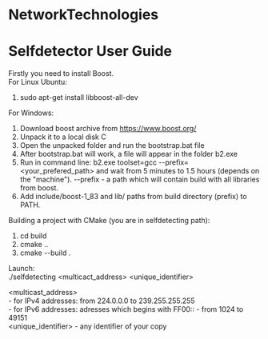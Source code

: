 # NetworkTechnologies
# Selfdetector User Guide

Firstly you need to install Boost. \
For Linux Ubuntu:
1) sudo apt-get install libboost-all-dev

For Windows:
1) Download boost archive from https://www.boost.org/
2) Unpack it to a local disk C
3) Open the unpacked folder and run the bootstrap.bat file
4) After bootstrap.bat will work, a file will appear in the folder b2.exe
5) Run in command line: b2.exe toolset=gcc --prefix=<your_prefered_path> and wait from 5 minutes to 1.5 hours (depends on the "machine"). --prefix - a path which will contain build with all libraries from boost.
6) Add include/boost-1_83 and lib/ paths from build directory (prefix) to PATH.


Building a project with CMake (you are in selfdetecting path):

1) cd build
2) cmake ..
3) cmake --build .

Launch: \
./selfdetecting <multicact_address> <port> <unique_identifier>

<multicast_address> \
    - for IPv4 addresses: from 224.0.0.0 to 239.255.255.255 \
    - for IPv6 addresses: adresses which begins with FF00::
<port>              - from 1024 to 49151 \
<unique_identifier> - any identifier of your copy